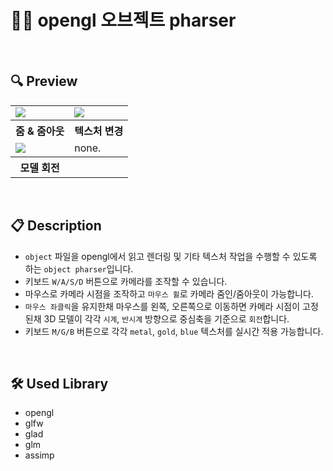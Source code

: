 ﻿# 👨‍💻 opengl 오브젝트 pharser

<br/>

## 🔍 Preview

<table>
  <tr>
    <td>
      <image src="https://github.com/banma1234/ks_opengl/assets/77619465/0a8d1f8a-a2ca-416c-ac69-e76b0853e966"/>
    </td>
        <td>
      <image src="https://github.com/banma1234/ks_opengl/assets/77619465/42cef3c9-89a9-4433-b638-c3d7980c8695"/>
    </td>
  </tr>
  <tr>
    <th>줌 & 줌아웃</th>
    <th>텍스처 변경</th>
  </tr>
    <tr>
    <td>
      <image src="https://github.com/banma1234/ks_opengl/assets/77619465/bd92cc20-64db-4b8c-bd57-bb581ac6efa3"/>
    </td>
    <td>
        none.
    </td>
  </tr>
  <tr>
    <th>모델 회전</th>
    <th> </th>
  </tr>
    </tr>
</table>

<br/>

## 📋 Description

- `object` 파일을 opengl에서 읽고 렌더링 및 기타 텍스처 작업을 수행할 수 있도록 하는 `object pharser`입니다.
- 키보드 `W/A/S/D` 버튼으로 카메라를 조작할 수 있습니다.
- 마우스로 카메라 시점을 조작하고 `마우스 휠`로 카메라 줌인/줌아웃이 가능합니다.
- `마우스 좌클릭`을 유지한채 마우스를 왼쪽, 오른쪽으로 이동하면 카메라 시점이 고정된채 3D 모델이 각각 `시계`, `반시계` 방향으로 중심축을 기준으로 `회전`합니다.
- 키보드 `M/G/B` 버튼으로 각각 `metal`, `gold`, `blue` 텍스처를 실시간 적용 가능합니다.

<br/>

## 🛠️ Used Library

- opengl
- glfw
- glad
- glm
- assimp